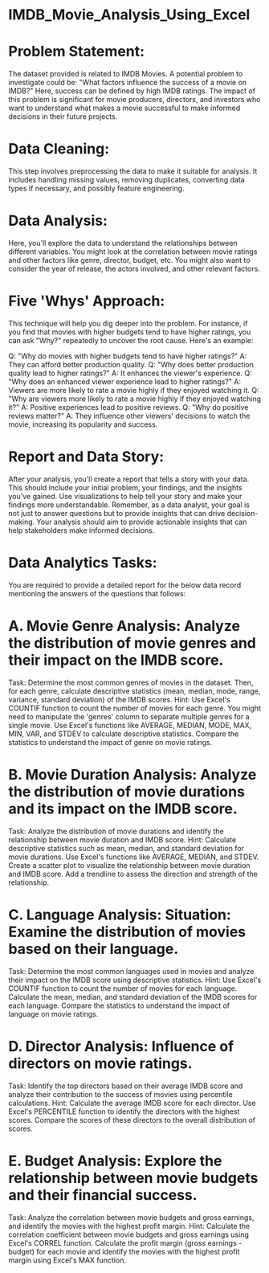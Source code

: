 # IMDB_Movie_Analysis_Using_Excel

# Problem Statement:
The dataset provided is related to IMDB Movies. A potential problem to investigate could be: "What factors influence the success of a movie on IMDB?" Here, success can be defined by high IMDB ratings. The impact of this problem is significant for movie producers, directors, and investors who want to understand what makes a movie successful to make informed decisions in their future projects.

# Data Cleaning: 
This step involves preprocessing the data to make it suitable for analysis. It includes handling missing values, removing duplicates, converting data types if necessary, and possibly feature engineering.

# Data Analysis: 
Here, you'll explore the data to understand the relationships between different variables. You might look at the correlation between movie ratings and other factors like genre, director, budget, etc. You might also want to consider the year of release, the actors involved, and other relevant factors.

# Five 'Whys' Approach: 
This technique will help you dig deeper into the problem. For instance, if you find that movies with higher budgets tend to have higher ratings, you can ask "Why?" repeatedly to uncover the root cause. Here's an example:

Q: "Why do movies with higher budgets tend to have higher ratings?"
A: They can afford better production quality.
Q: "Why does better production quality lead to higher ratings?"
A: It enhances the viewer's experience.
Q: "Why does an enhanced viewer experience lead to higher ratings?"
A: Viewers are more likely to rate a movie highly if they enjoyed watching it.
Q: "Why are viewers more likely to rate a movie highly if they enjoyed watching it?"
A: Positive experiences lead to positive reviews.
Q: "Why do positive reviews matter?"
A: They influence other viewers' decisions to watch the movie, increasing its popularity and success.

# Report and Data Story: 
After your analysis, you'll create a report that tells a story with your data. This should include your initial problem, your findings, and the insights you've gained. Use visualizations to help tell your story and make your findings more understandable.
Remember, as a data analyst, your goal is not just to answer questions but to provide insights that can drive decision-making. Your analysis should aim to provide actionable insights that can help stakeholders make informed decisions.

# Data Analytics Tasks:
You are required to provide a detailed report for the below data record mentioning the answers of the questions that follows:

# A. Movie Genre Analysis: Analyze the distribution of movie genres and their impact on the IMDB score.

Task: Determine the most common genres of movies in the dataset. Then, for each genre, calculate descriptive statistics (mean, median, mode, range, variance, standard deviation) of the IMDB scores.
Hint: Use Excel's COUNTIF function to count the number of movies for each genre. You might need to manipulate the 'genres' column to separate multiple genres for a single movie. Use Excel's functions like AVERAGE, MEDIAN, MODE, MAX, MIN, VAR, and STDEV to calculate descriptive statistics. Compare the statistics to understand the impact of genre on movie ratings.

# B. Movie Duration Analysis: Analyze the distribution of movie durations and its impact on the IMDB score.

Task: Analyze the distribution of movie durations and identify the relationship between movie duration and IMDB score.
Hint: Calculate descriptive statistics such as mean, median, and standard deviation for movie durations. Use Excel's functions like AVERAGE, MEDIAN, and STDEV. Create a scatter plot to visualize the relationship between movie duration and IMDB score. Add a trendline to assess the direction and strength of the relationship.

# C. Language Analysis: Situation: Examine the distribution of movies based on their language.

Task: Determine the most common languages used in movies and analyze their impact on the IMDB score using descriptive statistics.
Hint: Use Excel's COUNTIF function to count the number of movies for each language. Calculate the mean, median, and standard deviation of the IMDB scores for each language. Compare the statistics to understand the impact of language on movie ratings.

# D. Director Analysis: Influence of directors on movie ratings.

Task: Identify the top directors based on their average IMDB score and analyze their contribution to the success of movies using percentile calculations.
Hint: Calculate the average IMDB score for each director. Use Excel's PERCENTILE function to identify the directors with the highest scores. Compare the scores of these directors to the overall distribution of scores.

# E. Budget Analysis: Explore the relationship between movie budgets and their financial success.

Task: Analyze the correlation between movie budgets and gross earnings, and identify the movies with the highest profit margin.
Hint: Calculate the correlation coefficient between movie budgets and gross earnings using Excel's CORREL function. Calculate the profit margin (gross earnings - budget) for each movie and identify the movies with the highest profit margin using Excel's MAX function.
